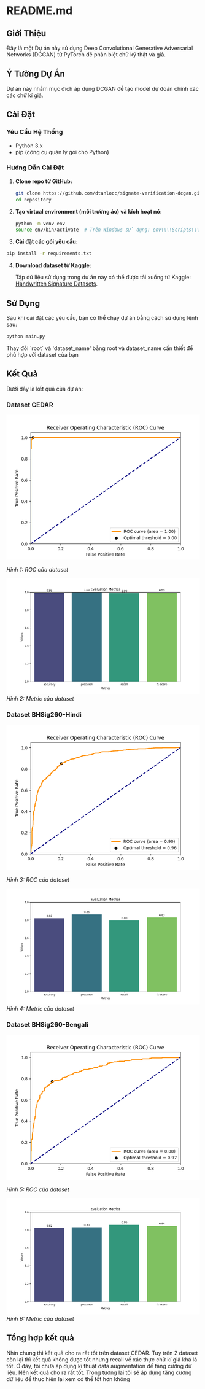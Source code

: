 # README.md

## Giới Thiệu

Đây là một Dự án này sử dụng Deep Convolutional Generative Adversarial Networks (DCGAN) từ PyTorch để phân biệt chữ ký thật và giả.

## Ý Tưởng Dự Án

Dự án này nhằm mục đích áp dụng DCGAN để tạo model dự đoán chính xác các chữ kí giả.
## Cài Đặt

### Yêu Cầu Hệ Thống

- Python 3.x
- pip (công cụ quản lý gói cho Python)

### Hướng Dẫn Cài Đặt

1. **Clone repo từ GitHub:**

    ```sh
    git clone https://github.com/dtanlocc/signate-verification-dcgan.git
    cd repository
    ```

2. **Tạo virtual environment (môi trường ảo) và kích hoạt nó:**

    ```sh
    python -m venv env
    source env/bin/activate  # Trên Windows sử dụng: env\\\\Scripts\\\\activate
    ```

3. **Cài đặt các gói yêu cầu:**

```sh
pip install -r requirements.txt
```

4. **Download dataset từ Kaggle:**

    Tập dữ liệu sử dụng trong dự án này có thể được tải xuống từ Kaggle: [Handwritten Signature Datasets](https://www.kaggle.com/datasets/ishanikathuria/handwritten-signature-datasets).

## Sử Dụng

Sau khi cài đặt các yêu cầu, bạn có thể chạy dự án bằng cách sử dụng lệnh sau:

``` sh
python main.py
```

Thay đổi \`root\` và \'dataset_name\' bằng root và dataset_name cần thiết để phù hợp với dataset của bạn

## Kết Quả

Dưới đây là kết quả của dự án:

### Dataset CEDAR

![Kết quả minh họa](images/Figure_1.png)

*Hình 1: ROC của dataset*

![Kết quả minh họa](images/Figure_4.png)
*Hình 2: Metric của dataset*


### Dataset BHSig260-Hindi

![Kết quả minh họa](images/Figure_2.png)

*Hình 3: ROC của dataset*

![Kết quả minh họa](images/Figure_5.png)
*Hình 4: Metric của dataset*

### Dataset BHSig260-Bengali

![Kết quả minh họa](images/Figure_3.png)

*Hình 5: ROC của dataset*

![Kết quả minh họa](images\Figure_6.png)
*Hình 6: Metric của dataset*

## Tổng hợp kết quả

Nhìn chung thì kết quả cho ra rất tốt trên dataset CEDAR. Tuy trên 2 dataset còn lại thì kết quả không được tốt nhưng recall về xác thực chữ kí giả khá là tốt. Ở đây, tôi chưa áp dụng kĩ thuật data augmentation để tăng cường dữ liệu. Nên kết quả cho ra rất tốt. Trong tương lai tôi sẽ áp dụng tăng cương dữ liệu để thực hiện lại xem có thể tốt hơn không